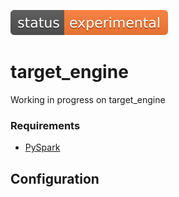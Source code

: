 [![status: experimental](https://github.com/GIScience/badges/raw/master/status/experimental.svg)](https://github.com/GIScience/badges#experimental)

# target_engine

Working in progress on target_engine

### Requirements 

- [PySpark](https://github.com/apache/spark)


## Configuration



##


